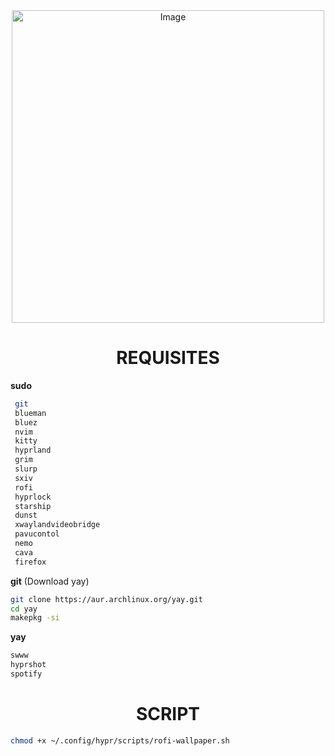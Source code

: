 <div align="center">
  

  <img width="500" alt="Image" src="https://github.com/user-attachments/assets/8379e0e8-8a7b-495c-8ec2-b086da6c2b64" />
</div>

<div align="center">
  
# REQUISITES
</div>

**sudo**

```bash
 git
 blueman
 bluez
 nvim
 kitty
 hyprland
 grim
 slurp
 sxiv
 rofi
 hyprlock
 starship
 dunst
 xwaylandvideobridge
 pavucontol
 nemo
 cava
 firefox
```

**git** (Download yay)

```bash
git clone https://aur.archlinux.org/yay.git
cd yay
makepkg -si
```

**yay**

```bash
swww
hyprshot
spotify
```

<div align="center">

# SCRIPT

</div>

```bash
chmod +x ~/.config/hypr/scripts/rofi-wallpaper.sh
```
